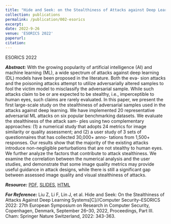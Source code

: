 ```yaml
---
title: "Hide and Seek: on the Stealthiness of Attacks against Deep Learning Systems"
collection: publications
permalink: /publication/002-esorics
excerpt: 
date: 2022-9-26
venue: 'ESORICS 2022'
paperurl:
citation:
---
```

ESORICS 2022

***Abstract:*** With the growing popularity of artificial intelligence (AI)
and machine learning (ML), a wide spectrum of attacks against deep
learning (DL) models have been proposed in the literature. Both the eva-
sion attacks and the poisoning attacks attempt to utilize adversarially
altered samples to fool the victim model to misclassify the adversarial
sample. While such attacks claim to be or are expected to be stealthy,
i.e., imperceptible to human eyes, such claims are rarely evaluated. In
this paper, we present the first large-scale study on the stealthiness of
adversarial samples used in the attacks against deep learning. We have
implemented 20 representative adversarial ML attacks on six popular
benchmarking datasets. We evaluate the stealthiness of the attack sam-
ples using two complementary approaches: (1) a numerical study that
adopts 24 metrics for image similarity or quality assessment; and (2) a
user study of 3 sets of questionnaires that has collected 30,000+ anno-
tations from 1,500+ responses. Our results show that the majority of
the existing attacks introduce non-negligible perturbations that are not
stealthy to human eyes. We further analyze the factors that contribute to
attack stealthiness. We examine the correlation between the numerical
analysis and the user studies, and demonstrate that some image quality
metrics may provide useful guidance in attack designs, while there is still
a significant gap between assessed image quality and visual stealthiness
of attacks.

***Resource:*** [PDF](http://liuzey.github.io/files/liu22esorics.pdf), [SLIDES](http://liuzey.github.io/files/HideAndSeek.pptx), [HTML](https://doi.org/10.1007/978-3-031-17143-7_17)

***For Reference:*** Liu Z, Li F, Lin J, et al. Hide and Seek: On the Stealthiness of Attacks Against Deep Learning Systems\[C\]//Computer Security–ESORICS 2022: 27th European Symposium on Research in Computer Security, Copenhagen, Denmark, September 26–30, 2022, Proceedings, Part III. Cham: Springer Nature Switzerland, 2022: 343-363.
